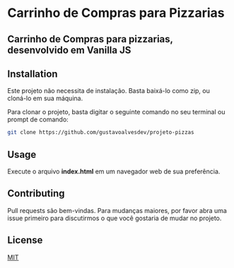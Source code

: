 # Carrinho de Compras para Pizzarias
Carrinho de Compras para pizzarias, desenvolvido em Vanilla JS
-------------------------------------------------------------------

## Installation
Este projeto não necessita de instalação. Basta baixá-lo como zip, ou cloná-lo em sua máquina.

Para clonar o projeto, basta digitar o seguinte comando no seu terminal ou prompt de comando:
```bash
git clone https://github.com/gustavoalvesdev/projeto-pizzas
````
## Usage
Execute o arquivo <b>index.html</b> em um navegador web de sua preferência.

## Contributing
Pull requests são bem-vindas. Para mudanças maiores, por favor abra uma issue primeiro para discutirmos o que você gostaria de mudar no projeto.

## License
[MIT](https://choosealicense.com/licenses/mit/)

